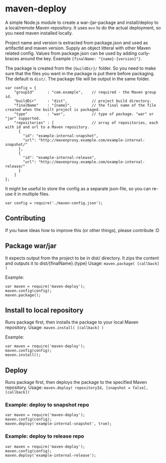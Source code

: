 # maven-deploy

A simple Node.js module to create a war-/jar-package and install/deploy to a local/remote Maven repository. It uses
`mvn` to do the actual deployment, so you need maven installed locally.

Project name and version is extracted from package.json and used as artifactId and maven version. Supply an object
litteral with other Maven related config. Values from package.json can be used by adding curly-braces around the key.
Example `{finalName: "{name}-{version}"}`.

The package is created from the `{buildDir}/` folder. So you need to make sure that the files you want in the
package is put there before packaging. The default is `dist/`. The package file will be output in the same folder.

    var config = {
        "groupId"      : "com.example",    // required - the Maven group id.
        "buildDir"     : "dist",           // project build directory.
        "finalName"    : "{name}",         // the final name of the file created when the built project is packaged.
        "type"         : "war",            // type of package. "war" or "jar" supported.
        "repositories" : [                 // array of repositories, each with id and url to a Maven repository.
          {
            "id": "example-internal-snapshot",
            "url": "http://mavenproxy.example.com/example-internal-snapshot/"
          },
          {
            "id": "example-internal-release",
            "url": "http://mavenproxy.example.com/example-internal-release/"
          }
        ]
    };

It might be useful to store the config as a separate json-file, so you can re-use it in multiple files.

    var config = require('./maven-config.json');

## Contributing
If you have ideas how to improve this (or other things), please contribute :D

## Package war/jar
It expects output from the project to be in dist/ directory. It zips the content and outputs it to
dist/{finalName}.{type}
Usage: `maven.package( [callback] )`

Example:

    var maven = require('maven-deploy');
    maven.config(config);
    maven.package();

## Install to local repository
Runs package first, then installs the package to your local Maven repository.
Usage: `maven.install( [callback] )`

Example:

    var maven = require('maven-deploy');
    maven.config(config);
    maven.install();

## Deploy
Runs package first, then deploys the package to the specified Maven repository.
Usage: `maven.deploy( repositoryId, [snapshot = false], [callback])`

### Example: deploy to snapshot repo
    var maven = require('maven-deploy');
    maven.config(config);
    maven.deploy('example-internal-snapshot', true);

### Example: deploy to release repo

    var maven = require('maven-deploy');
    maven.config(config);
    maven.deploy('example-internal-release');
